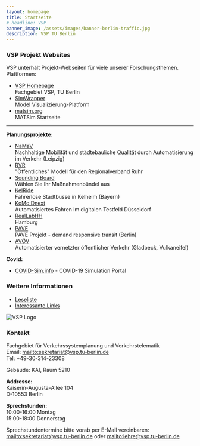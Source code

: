 ```yaml
---
layout: homepage
title: Startseite
# headline: VSP
banner_image: /assets/images/banner-berlin-traffic.jpg
description: VSP TU Berlin
---
```


<!-- MAIN CONTENT BEGINS HERE -- don't remove this! -->
<div class="frontpage-content" markdown="1">

### VSP Projekt Websites

VSP unterhält Projekt-Webseiten für viele unserer Forschungsthemen. Plattformen:

- [VSP Homepage](https://www.vsp.tu-berlin.de) <br> Fachgebiet VSP, TU Berlin
- [SimWrapper](https://vsp.berlin/simwrapper) <br> Model Visualizierung-Platform
- [matsim.org](https://matsim.org) <br> MATSim Startseite

---

**Planungsprojekte:**

- [NaMaV](https://vsp.berlin/simwrapper/public/de/leipzig/projects/namav) <br> Nachhaltige Mobilität und städtebauliche Qualität durch Automatisierung im Verkehr (Leipzig)
- [RVR](/projects/rvr) <br> "Öffentliches" Modell für den Regionalverband Ruhr
- [Sounding Board](https://vsp.berlin/sounding-board/) <br> Wählen Sie Ihr Maßnahmenbündel aus
- [KelRide](https://vsp.berlin/simwrapper/public/de/kelheim/projects/KelRide/) <br> Fahrerlose Stadtbusse in Kelheim (Bayern)
- [KoMo:Dnext](https://vsp.berlin/simwrapper/komodnext) <br> Automatisiertes Fahren im digitalen Testfeld Düsseldorf
- [RealLabHH](https://vsp.berlin/simwrapper/public/de/hamburg/hamburg-v2/hamburg-v2.2/viz) <br> Hamburg
- [PAVE](https://vsp.berlin/pave) <br> PAVE Projekt - demand responsive transit (Berlin)
- [AVÖV](https://vsp.berlin/avoev) <br> Automatisierter vernetzter öffentlicher Verkehr (Gladbeck, Vulkaneifel)

**Covid:**

- [COVID-Sim.info](https://covid-sim.info) - COVID-19 Simulation Portal


### Weitere Informationen

- [Leseliste](/readinglist)
- [Interessante Links](/interestinglinks)

<!-- ----- SIDEBAR BEGINS HERE --- don't remove this! -->
</div>
<div class="frontpage-sidebar" markdown="1">

![VSP Logo](/assets/images/vsp-logo.png)

### Kontakt

Fachgebiet für Verkehrssystemplanung und Verkehrstelematik<br/>
Email: <mailto:sekretariat@vsp.tu-berlin.de><br/>
Tel: +49-30-314-23308

Gebäude: KAI, Raum 5210

**Addresse:**<br/>
Kaiserin-Augusta-Allee 104<br/>
D-10553 Berlin

**Sprechstunden:**<br/>
10:00-16:00 Montag<br/>
15:00-18:00 Donnerstag

Sprechstundentermine bitte vorab per E-Mail vereinbaren:<br/>
<mailto:sekretariat@vsp.tu-berlin.de> oder <mailto:lehre@vsp.tu-berlin.de>


<!--- end of sidebar! don't remove this: -->
</div>
